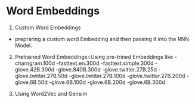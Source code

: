 # Word Embeddings
1. Custom Word Embeddings
- prepraring a custom word Embedding and then passing it into the RNN Model.
2. Pretrained Word Embeddings=Using pre-trined Embeddings like
-charngram.100d
-fasttext.en.300d
-fasttext.simple.300d
-glove.42B.300d
-glove.840B.300d
-glove.twitter.27B.25d
-glove.twitter.27B.50d
-glove.twitter.27B.100d
-glove.twitter.27B.200d
-glove.6B.50d
-glove.6B.100d
-glove.6B.200d
-glove.6B.300d

3. Using Word2Vec and Gensim

